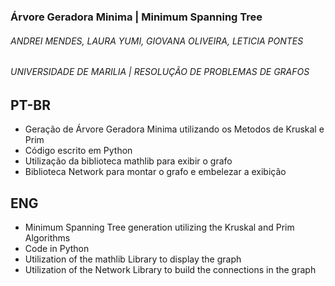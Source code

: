 ### Árvore Geradora Minima | Minimum Spanning Tree
###### ANDREI MENDES, LAURA YUMI, GIOVANA OLIVEIRA, LETICIA PONTES
###### UNIVERSIDADE DE MARILIA | RESOLUÇÃO DE PROBLEMAS DE GRAFOS

## PT-BR
- Geração de Árvore Geradora Minima utilizando os Metodos de Kruskal e Prim
- Código escrito em Python
- Utilização da biblioteca mathlib para exibir o grafo
- Biblioteca Network para montar o grafo e embelezar a exibição

## ENG
- Minimum Spanning Tree generation utilizing the Kruskal and Prim Algorithms
- Code in Python
- Utilization of the mathlib Library to display the graph
- Utilization of the Network Library to build the connections in the graph
